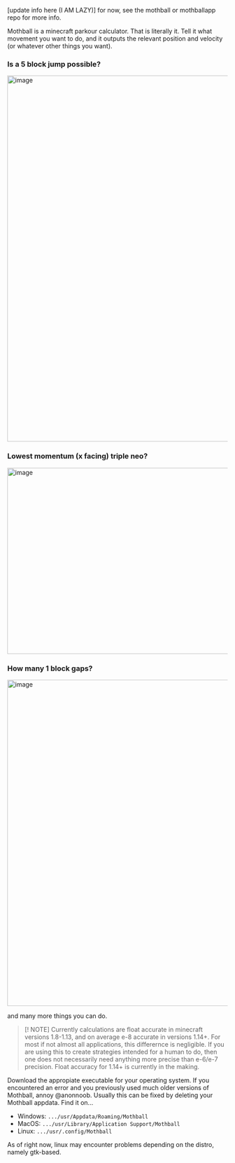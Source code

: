 [update info here (I AM LAZY)]
for now, see the mothball or mothballapp repo for more info.

Mothball is a minecraft parkour calculator. That is literally it. Tell it what movement you want to do, and it outputs the relevant position and velocity (or whatever other things you want).

### Is a 5 block jump possible? 
<img width="1193" height="836" alt="image" src="https://github.com/user-attachments/assets/7464276f-182c-4e01-9ba4-daf45668691d" />

### Lowest momentum (x facing) triple neo?
<img width="1128" height="425" alt="image" src="https://github.com/user-attachments/assets/776f492a-8634-44cf-a0d7-dfc31340731f" />

### How many 1 block gaps?
<img width="1211" height="745" alt="image" src="https://github.com/user-attachments/assets/81fd4bde-ddde-4d64-8eab-79966e3df636" />

and many more things you can do.

> [! NOTE] Currently calculations are float accurate in minecraft versions 1.8-1.13, and on average e-8 accurate in versions 1.14+. For most if not almost all applications, this differernce is negligible. If you are using this to create strategies intended for a human to do, then one does not necessarily need anything more precise than e-6/e-7 precision. Float accuracy for 1.14+ is currently in the making. 

Download the appropiate executable for your operating system. If you encountered an error and you previously used much older versions of Mothball, annoy @anonnoob. Usually this can be fixed by deleting your Mothball appdata. Find it on...
-  Windows: `.../usr/Appdata/Roaming/Mothball`
-  MacOS: `.../usr/Library/Application Support/Mothball`
-  Linux: `.../usr/.config/Mothball`

As of right now, linux may encounter problems depending on the distro, namely gtk-based.
